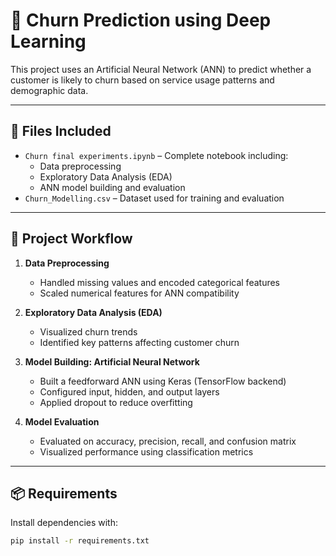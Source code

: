 # 🔮 Churn Prediction using Deep Learning

This project uses an Artificial Neural Network (ANN) to predict whether a customer is likely to churn based on service usage patterns and demographic data.

---

## 📂 Files Included

- `Churn final experiments.ipynb` – Complete notebook including:
  - Data preprocessing
  - Exploratory Data Analysis (EDA)
  - ANN model building and evaluation
- `Churn_Modelling.csv` – Dataset used for training and evaluation

---

## 🚀 Project Workflow

1. **Data Preprocessing**
   - Handled missing values and encoded categorical features
   - Scaled numerical features for ANN compatibility

2. **Exploratory Data Analysis (EDA)**
   - Visualized churn trends
   - Identified key patterns affecting customer churn

3. **Model Building: Artificial Neural Network**
   - Built a feedforward ANN using Keras (TensorFlow backend)
   - Configured input, hidden, and output layers
   - Applied dropout to reduce overfitting

4. **Model Evaluation**
   - Evaluated on accuracy, precision, recall, and confusion matrix
   - Visualized performance using classification metrics

---

## 📦 Requirements

Install dependencies with:

```bash
pip install -r requirements.txt
